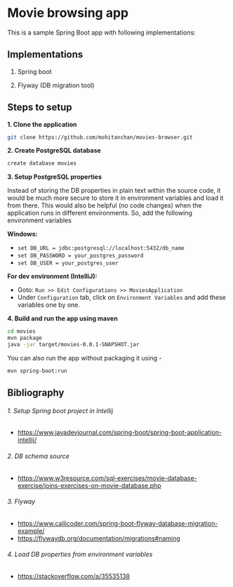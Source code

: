 
# Movie browsing app

This is a sample Spring Boot app with following implementations:  

## Implementations
1. Spring boot

2. Flyway (DB migration tool)

## Steps to setup

**1. Clone the application**

```bash
git clone https://github.com/mohitanchan/movies-browser.git
```

**2. Create PostgreSQL database**
```bash
create database movies
```

**3. Setup PostgreSQL properties**

Instead of storing the DB properties in plain text within the source code, it would be much more secure to store it in environment variables and  load it from there. This would also be helpful (no code changes) when the application runs in different environments. 
So, add the following environment variables 

**Windows:**
+ `set DB_URL = jdbc:postgresql://localhost:5432/db_name`
+ `set DB_PASSWORD = your_postgres_password`   
+ `set DB_USER = your_postgres_user` 

 **For dev environment (IntelliJ):**
 + Goto: `Run >> Edit Configurations >> MoviesApplication`
 + Under `Configuration` tab, click on `Environment Variables` and add these variables one by one.

**4. Build and run the app using maven**  

```bash
cd movies
mvn package
java -jar target/movies-0.0.1-SNAPSHOT.jar
```

You can also run the app without packaging it using -

```bash
mvn spring-boot:run
```

## Bibliography

###### 1. Setup Spring boot project in Intellij

+ https://www.javadevjournal.com/spring-boot/spring-boot-application-intellij/

###### 2. DB schema source

+ https://www.w3resource.com/sql-exercises/movie-database-exercise/joins-exercises-on-movie-database.php  

###### 3. Flyway

+ https://www.callicoder.com/spring-boot-flyway-database-migration-example/
+ https://flywaydb.org/documentation/migrations#naming  

###### 4. Load DB properties from environment variables

+ https://stackoverflow.com/a/35535138
